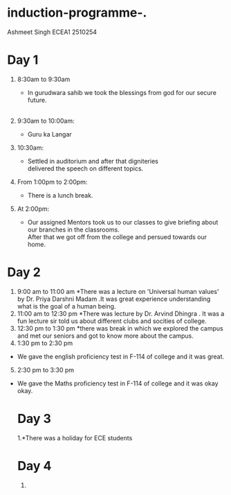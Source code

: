 # induction-programme-.
Ashmeet Singh ECEA1 2510254
# Day 1
1. 8:30am to 9:30am
      * In gurudwara sahib we took the blessings from god for our secure future.<br><br>

2. 9:30am to 10:00am:
      * Guru ka Langar

3. 10:30am:
      * Settled in auditorium and after that digniteries <br>delivered the speech on different topics.


4. From 1:00pm to 2:00pm:
      * There is a lunch break.

5. At 2:00pm:
      * Our assigned Mentors took us to our classes to give briefing about our branches in the classrooms.<br> After that we got off from the college and persued towards our home.
  
# Day 2
1. 9:00 am to 11:00 am
*There was a lecture on 'Universal human values' by Dr. Priya Darshni Madam .It was great experience understanding what is the goal of a human being.
2. 11:00 am to 12:30 pm
*There was lecture by Dr. Arvind Dhingra . It was a fun lecture sir told us about different clubs and socities of college.
3. 12:30 pm to 1:30 pm
*there was break in which we explored the campus and met our seniors and got to know more about the campus. 
4. 1:30 pm to 2:30 pm
 * We gave the english proficiency test in F-114 of college and it was great.
5. 2:30 pm to 3:30 pm
* We gave the Maths proficiency test in F-114 of college and it was okay okay.

  # Day 3
  1.*There was a holiday for ECE students

  # Day 4
  1.
